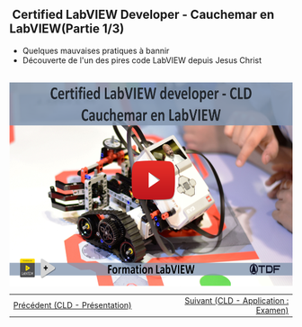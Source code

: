<h2 dir="auto" id="user-content-h_174031069121655196260265"><strong>&nbsp;Certified LabVIEW Developer</strong><strong>&nbsp;</strong><strong>- Cauchemar en LabVIEW</strong><strong>(Partie 1/3)</strong></h2>
<ul dir="auto">
<li>Quelques mauvaises pratiques &agrave; bannir</li>
<li>D&eacute;couverte de l'un des pires code LabVIEW depuis Jesus Christ</li>
</ul>
<p>&nbsp;<a href="https://www.youtube.com/watch?v=RCLRUytF3Z8&list=PLtioRYPUn23rmTQmI3XhCEMH0Tcn9y50z&index=17&ab_channel=TechnologiesdeFrance%28TDF%29"><img src="Chapitre XVI Youtube.png" width="640" height="362" alt="" style="display: block; margin-left: auto; margin-right: auto;" /></a></p>
<p></p>

<table border="0" style="width: 100%; border-collapse: collapse; border-style: none;">
<tbody>
<tr>
<td style="width: 50%;"><a href="/C-1 Machine d'&eacute;tat, pr&eacute;sentation/"></a><a href="/F-1%20CLD Presentation/">Pr&eacute;c&eacute;dent (CLD - Pr&eacute;sentation)</a><a href="/E-3%20FGV - File/"></a><a href="/E-2%20FGV - Chronom&egrave;tre/"></a><a href="/E-1%20FGV, Pr&eacute;sentation/"></a><a href="/D-3%20Queue message handler - QMH - Calculatrice 2/"></a><a href="/D-2%20Queue message handler - QMH - Calculatrice 1/"></a><a href="/D-1 Queue message handler - QMH/"></a><a href="/C-3 Machine d'&eacute;tat, le template NI/"></a><br /><a href="/C-1 Machine d'&eacute;tat, pr&eacute;sentation/"></a></td>
<td style="width: 50%; text-align: right;"><a href="/C-3 Machine d'&eacute;tat, le template NI/"></a><a href="/F-3%20CLD Application/">Suivant (CLD - Application : Examen)</a><a href="/F-2%20CLD Cauchemard en LabVIEW/"></a><br /><a href="/C-3 Machine d'&eacute;tat, le template NI/"></a></td>
</tr>
</tbody>
</table>
<p dir="auto" id="user-content-h_4774480761351655104528452" style="text-align: left;"></p>
